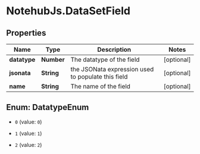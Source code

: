 # NotehubJs.DataSetField

## Properties

| Name         | Type       | Description                                        | Notes      |
| ------------ | ---------- | -------------------------------------------------- | ---------- |
| **datatype** | **Number** | The datatype of the field                          | [optional] |
| **jsonata**  | **String** | the JSONata expression used to populate this field | [optional] |
| **name**     | **String** | The name of the field                              | [optional] |

## Enum: DatatypeEnum

- `0` (value: `0`)

- `1` (value: `1`)

- `2` (value: `2`)
